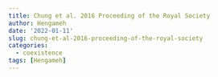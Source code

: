 ```yaml
---
title: Chung et al. 2016 Proceeding of the Royal Society
author: Hengameh
date: '2022-01-11'
slug: chung-et-al-2016-proceeding-of-the-royal-society
categories:
  - coexistence
tags: [Hengameh]
---
```

